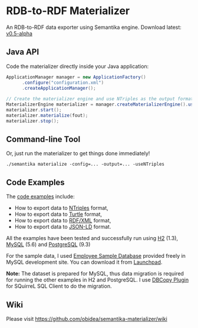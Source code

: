 RDB-to-RDF Materializer
=======================

An RDB-to-RDF data exporter using Semantika engine. Download latest: [v0.5-alpha](https://github.com/obidea/semantika-materializer/releases)

Java API
--------

Code the materializer directly inside your Java application:

```java
ApplicationManager manager = new ApplicationFactory()
      .configure("configuration.xml")
      .createApplicationManager();
      
// Create the materializer engine and use NTriples as the output format.
MaterializerEngine materializer = manager.createMaterializerEngine().useNTriples();
materializer.start();
materializer.materialize(fout);
materializer.stop();
```

Command-line Tool
-----------------

Or, just run the materializer to get things done immediately!

```
./semantika materialize -config=... -output=... -useNTriples
```

Code Examples
-------------

The [code examples](https://github.com/obidea/semantika-materializer/tree/master/example) include:
* How to export data to [NTriples][1] format,
* How to export data to [Turtle][2] format,
* How to export data to [RDF/XML][3] format,
* How to export data to [JSON-LD][4] format.

All the examples have been tested and successfully run using [H2][5] (1.3), [MySQL][6] (5.6) and [PostgreSQL][7] (9.3)

For the sample data, I used [Employee Sample Database](http://dev.mysql.com/doc/employee/en/index.html) provided freely
in MySQL development site. You can download it from [Launchpad](https://launchpad.net/test-db/).

**Note:** The dataset is prepared for MySQL, thus data migration is required for running the other examples in H2 and 
PostgreSQL. I use [DBCopy Plugin](http://dbcopyplugin.sourceforge.net/) for SQuirreL SQL Client to do the migration.

Wiki
----

Please visit https://github.com/obidea/semantika-materializer/wiki

  [1]: http://www.w3.org/TR/n-triples/   "W3C recommendation on NTriples syntax"
  [2]: http://www.w3.org/TR/turtle/   "W3C recommendation on Turtle syntax"
  [3]: http://www.w3.org/TR/rdf-syntax-grammar/   "W3C recommendation on RDF/XML syntax"
  [4]: http://www.w3.org/TR/json-ld/   "W3C recommendation on JSON-LD syntax"
  [5]: http://www.h2database.com/   "H2 site"
  [6]: http://www.mysql.com/   "MySQL site"
  [7]: http://www.postgresql.org/   "PostgreSQL site"



